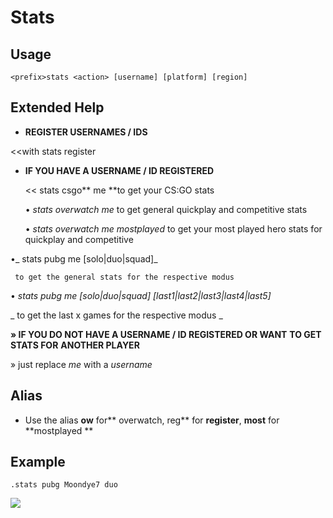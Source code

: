 # Stats

## Usage

```text
<prefix>stats <action> [username] [platform] [region]
```

## Extended Help

* **REGISTER USERNAMES / IDS** 

&lt;&lt;with stats register

* **IF YOU HAVE A USERNAME / ID REGISTERED**

  &lt;&lt; stats csgo** me **to get your CS:GO stats

  • _stats overwatch me_ to get general quickplay and competitive stats

  • _stats overwatch me mostplayed_ to get your most played hero stats for quickplay and competitive

•_ stats pubg me \[solo\|duo\|squad\]_

```text
 to get the general stats for the respective modus
```

• _stats pubg me \[solo\|duo\|squad\] \[last1\|last2\|last3\|last4\|last5\]_

_ to get the last x games for the respective modus _

**» IF YOU DO NOT HAVE A USERNAME / ID REGISTERED OR WANT** **TO GET STATS FOR** **ANOTHER PLAYER**

» just replace _me_ with a _username_

## Alias

* Use the alias **ow** for** overwatch, reg** for **register**, **most** for **mostplayed **

## Example

```text
.stats pubg Moondye7 duo
```

![](https://cdn.discordapp.com/attachments/282295514727448587/368097340919382018/image.png)


